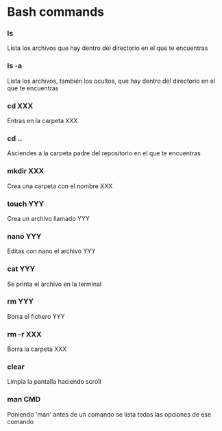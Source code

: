 # Bash commands

### ls
Lista los archivos que hay dentro del directorio en el que te encuentras

### ls -a
Lista los archivos, también los ocultos, que hay dentro del directorio en el que te encuentras

### cd XXX
Entras en la carpeta XXX

### cd ..
Asciendes a la carpeta padre del repositorio en el que te encuentras

### mkdir XXX
Crea una carpeta con el nombre XXX

### touch YYY
Crea un archivo llamado YYY

### nano YYY
Editas con nano el archivo YYY

### cat YYY
Se printa el archivo en la terminal

### rm YYY
Borra el fichero YYY

### rm -r XXX
Borra la carpeta XXX

### clear
Limpia la pantalla haciendo scroll

### man CMD
Poniendo 'man' antes de un comando se lista todas las opciones de ese comando
